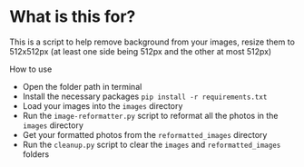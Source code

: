# What is this for?  
This is a script to help remove background from your images, resize them to 512x512px (at least one side being 512px and the other at most 512px)

How to use
- Open the folder path in terminal
- Install the necessary packages `pip install -r requirements.txt`
- Load your images into the `images` directory
- Run the `image-reformatter.py` script to reformat all the photos in the `images` directory
- Get your formatted photos from the `reformatted_images` directory
- Run the `cleanup.py` script to clear the `images` and `reformatted_images` folders
